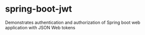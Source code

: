 # spring-boot-jwt
Demonstrates authentication and authorization of Spring boot web application with JSON Web tokens
